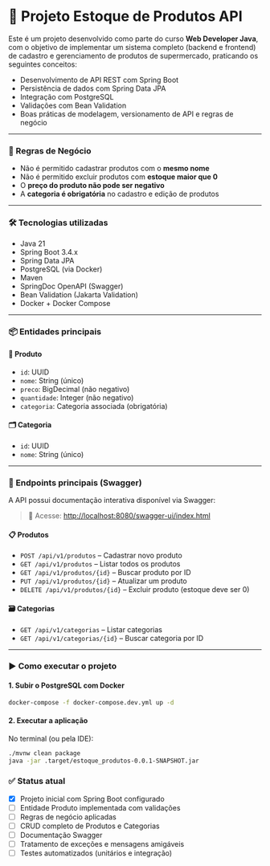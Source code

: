 # 🛒 Projeto Estoque de Produtos API

Este é um projeto desenvolvido como parte do curso **Web Developer Java**, com o objetivo de implementar um sistema completo (backend e frontend) de cadastro e gerenciamento de produtos de supermercado, praticando os seguintes conceitos:

- Desenvolvimento de API REST com Spring Boot  
- Persistência de dados com Spring Data JPA  
- Integração com PostgreSQL  
- Validações com Bean Validation  
- Boas práticas de modelagem, versionamento de API e regras de negócio  

---

### 🧠 Regras de Negócio

- Não é permitido cadastrar produtos com o **mesmo nome**
- Não é permitido excluir produtos com **estoque maior que 0**
- O **preço do produto não pode ser negativo**
- A **categoria é obrigatória** no cadastro e edição de produtos

---

### 🛠 Tecnologias utilizadas

- Java 21  
- Spring Boot 3.4.x  
- Spring Data JPA  
- PostgreSQL (via Docker)  
- Maven  
- SpringDoc OpenAPI (Swagger)  
- Bean Validation (Jakarta Validation)  
- Docker + Docker Compose  

---

### 📦 Entidades principais

#### 🧺 Produto

- `id`: UUID  
- `nome`: String (único)  
- `preco`: BigDecimal (não negativo)  
- `quantidade`: Integer (não negativo) 
- `categoria`: Categoria associada (obrigatória)

#### 🗂️ Categoria

- `id`: UUID  
- `nome`: String (único)  

---

### 🔄 Endpoints principais (Swagger)

A API possui documentação interativa disponível via Swagger:

> 🔗 Acesse: [http://localhost:8080/swagger-ui/index.html](http://localhost:8080/swagger-ui/index.html)

#### 📋 Produtos

- `POST /api/v1/produtos` – Cadastrar novo produto  
- `GET /api/v1/produtos` – Listar todos os produtos  
- `GET /api/v1/produtos/{id}` – Buscar produto por ID  
- `PUT /api/v1/produtos/{id}` – Atualizar um produto  
- `DELETE /api/v1/produtos/{id}` – Excluir produto (estoque deve ser 0)

#### 🗃️ Categorias

- `GET /api/v1/categorias` – Listar categorias  
- `GET /api/v1/categorias/{id}` – Buscar categoria por ID  

---

### ▶️ Como executar o projeto

#### 1. Subir o PostgreSQL com Docker

```bash
docker-compose -f docker-compose.dev.yml up -d
```

#### 2. Executar a aplicação
No terminal (ou pela IDE):

```bash
./mvnw clean package
java -jar .target/estoque_produtos-0.0.1-SNAPSHOT.jar
```

### ✅ Status atual
- [x] Projeto inicial com Spring Boot configurado
- [ ] Entidade Produto implementada com validações
- [ ] Regras de negócio aplicadas
- [ ] CRUD completo de Produtos e Categorias
- [ ] Documentação Swagger
- [ ] Tratamento de exceções e mensagens amigáveis
- [ ] Testes automatizados (unitários e integração)